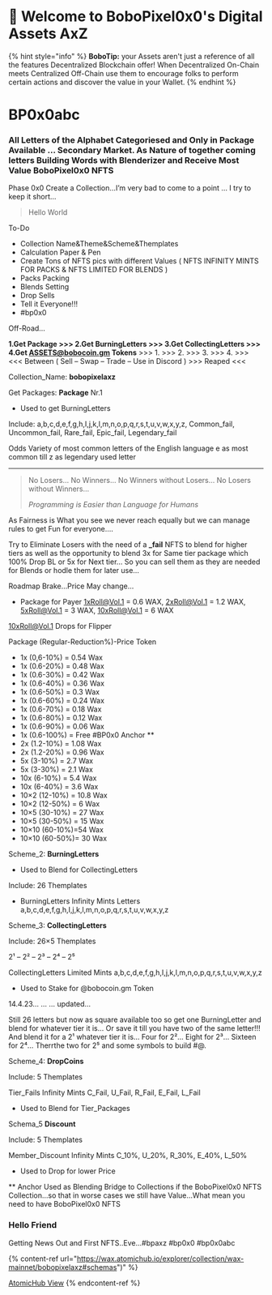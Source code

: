 # 👋 Welcome to BoboPixel0x0's Digital Assets AxZ

{% hint style="info" %}
**BoboTip:** your Assets aren't just a reference of all the features Decentralized Blockchain offer! When Decentralized On-Chain meets Centralized Off-Chain use them to encourage folks to perform certain actions and discover the value in your Wallet.
{% endhint %}

# BP0x0abc

### All Letters of the Alphabet Categoriesed and Only in Package Available … Secondary Market. As Nature of together coming letters Building Words with Blenderizer and Receive Most Value BoboPixel0x0 NFTS <a href="#ellen-is-a-multi-disciplinary-digital-creator-who-works-with-fashion-beauty-and-lifestyle-brands" id="ellen-is-a-multi-disciplinary-digital-creator-who-works-with-fashion-beauty-and-lifestyle-brands"></a>

Phase 0x0 Create a Collection…I’m very bad to come to a point … I try to keep it short…

> Hello World

To-Do

* Collection Name\&Theme\&Scheme\&Themplates
* Calculation Paper & Pen
* Create Tons of NFTS pics with different Values ( NFTS INFINITY MINTS FOR PACKS & NFTS LIMITED FOR BLENDS )
* Packs Packing
* Blends Setting
* Drop Sells
* Tell it Everyone!!!
* \#bp0x0

Off-Road…

**1.Get Package >>> 2.Get BurningLetters >>> 3.Get CollectingLetters >>> 4.Get ASSETS@bobocoin.gm Tokens** >>> 1. >>> 2. >>> 3. >>> 4. >>> <<< Between ( Sell – Swap – Trade – Use in Discord ) >>> Reaped <<<

Collection\_Name: **bobopixelaxz**

Get Packages: **Package** Nr.1

* Used to get BurningLetters

Include: a,b,c,d,e,f,g,h,I,j,k,l,m,n,o,p,q,r,s,t,u,v,w,x,y,z, Common\_fail, Uncommon\_fail, Rare\_fail, Epic\_fail, Legendary\_fail

Odds Variety of most common letters of the English language e as most common till z as legendary used letter

***

> No Losers… No Winners… No Winners without Losers… No Losers without Winners…
>
> _Programming is Easier than Language for Humans_

As Fairness is What you see we never reach equally but we can manage rules to get Fun for everyone….

Try to Eliminate Losers with the need of a **\_fail** NFTS to blend for higher tiers as well as the opportunity to blend 3x for Same tier package which 100% Drop BL or 5x for Next tier… So you can sell them as they are needed for Blends or hodle them for later use…

Roadmap Brake…Price May change…

* Package for Payer 1xRoll@Vol.1 = 0.6 WAX, 2xRoll@Vol.1 = 1.2 WAX, 5xRoll@Vol.1 = 3 WAX, 10xRoll@Vol.1 = 6 WAX

10xRoll@Vol.1 Drops for Flipper

Package (Regular-Reduction%)-Price Token

* 1x (0,6-10%) = 0.54 Wax
* 1x (0.6-20%) = 0.48 Wax
* 1x (0.6-30%) = 0.42 Wax
* 1x (0.6-40%) = 0.36 Wax
* 1x (0.6-50%) = 0.3 Wax
* 1x (0.6-60%) = 0.24 Wax
* 1x (0.6-70%) = 0.18 Wax
* 1x (0.6-80%) = 0.12 Wax
* 1x (0.6-90%) = 0.06 Wax
* 1x (0.6-100%) = Free #BP0x0 Anchor \*\*
* 2x (1.2-10%) = 1.08 Wax
* 2x (1.2-20%) = 0.96 Wax
* 5x (3-10%) = 2.7 Wax
* 5x (3-30%) = 2.1 Wax
* 10x (6-10%) = 5.4 Wax
* 10x (6-40%) = 3.6 Wax
* 10×2 (12-10%) = 10.8 Wax
* 10×2 (12-50%) = 6 Wax
* 10×5 (30-10%) = 27 Wax
* 10×5 (30-50%) = 15 Wax
* 10×10 (60-10%)=54 Wax
* 10×10 (60-50%)= 30 Wax

Scheme\_2: **BurningLetters**

* Used to Blend for CollectingLetters

Include: 26 Themplates

* BurningLetters Infinity Mints Letters a,b,c,d,e,f,g,h,I,j,k,l,m,n,o,p,q,r,s,t,u,v,w,x,y,z

Scheme\_3: **CollectingLetters**

Include: 26×5 Themplates

2¹ – 2² – 2³ – 2⁴ – 2⁵

CollectingLetters Limited Mints a,b,c,d,e,f,g,h,I,j,k,l,m,n,o,p,q,r,s,t,u,v,w,x,y,z

* Used to Stake for @bobocoin.gm Token

14.4.23… … … updated…

Still 26 letters but now as square available too so get one BurningLetter and blend for whatever tier it is… Or save it till you have two of the same letter!!! And blend it for a 2¹ whatever tier it is… Four for 2²… Eight for 2³… Sixteen for 2⁴… Therrthe two for 2⁵ and some symbols to build #@.

Scheme\_4: **DropCoins**

Include: 5 Themplates

Tier\_Fails Infinity Mints C\_Fail, U\_Fail, R\_Fail, E\_Fail, L\_Fail

* Used to Blend for Tier\_Packages

Schema\_5 **Discount**

Include: 5 Themplates

Member\_Discount Infinity Mints C\_10%, U\_20%, R\_30%, E\_40%, L\_50%

* Used to Drop for lower Price

\*\* Anchor Used as Blending Bridge to Collections if the BoboPixel0x0 NFTS Collection…so that in worse cases we still have Value…What mean you need to have BoboPixel0x0 NFTS

### Hello Friend

Getting News Out and First NFTS..Eve…#bpaxz #bp0x0 #bp0x0abc

{% content-ref url="https://wax.atomichub.io/explorer/collection/wax-mainnet/bobopixelaxz#schemas")" %}

[AtomicHub View]("https://wax.atomichub.io/explorer/collection/wax-mainnet/bobopixelaxz#schemas")
{% endcontent-ref %}
